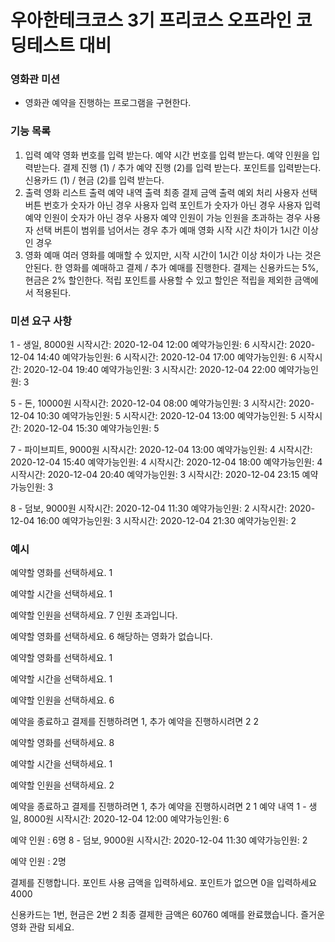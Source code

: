 # 우아한테크코스 3기 프리코스 오프라인 코딩테스트 대비 
### 영화관 미션
- 영화관 예약을 진행하는 프로그램을 구현한다. 

### 기능 목록
1. 입력
    예약 영화 번호를 입력 받는다.
    예약 시간 번호를 입력 받는다.
    예약 인원을 입력받는다.
    결제 진행 (1) / 추가 예약 진행 (2)를 입력 받는다.
    포인트를 입력받는다.
    신용카드 (1) / 현금 (2)를 입력 받는다.
2. 출력
    영화 리스트 출력 
    예약 내역 출력
    최종 결제 금액 출력
    예외 처리
    사용자 선택 버튼 번호가 숫자가 아닌 경우
    사용자 입력 포인트가 숫자가 아닌 경우
    사용자 입력 예약 인원이 숫자가 아닌 경우
    사용자 예약 인원이 가능 인원을 초과하는 경우
    사용자 선택 버튼이 범위를 넘어서는 경우
    추가 예매 영화 시작 시간 차이가 1시간 이상인 경우
3. 영화 예매
    여러 영화를 예매할 수 있지만, 시작 시간이 1시간 이상 차이가 나는 것은 안된다.
    한 영화를 예매하고 결제 / 추가 예매를 진행한다.
    결제는 신용카드는 5%, 현금은 2% 할인한다.
    적립 포인트를 사용할 수 있고 할인은 적립을 제외한 금액에서 적용된다.

### 미션 요구 사항

1 - 생일, 8000원 시작시간: 2020-12-04 12:00 예약가능인원: 6 시작시간: 2020-12-04 14:40 예약가능인원: 6 시작시간: 2020-12-04 17:00 예약가능인원: 6 시작시간: 2020-12-04 19:40 예약가능인원: 3 시작시간: 2020-12-04 22:00 예약가능인원: 3

5 - 돈, 10000원 시작시간: 2020-12-04 08:00 예약가능인원: 3 시작시간: 2020-12-04 10:30 예약가능인원: 5 시작시간: 2020-12-04 13:00 예약가능인원: 5 시작시간: 2020-12-04 15:30 예약가능인원: 5

7 - 파이브피트, 9000원 시작시간: 2020-12-04 13:00 예약가능인원: 4 시작시간: 2020-12-04 15:40 예약가능인원: 4 시작시간: 2020-12-04 18:00 예약가능인원: 4 시작시간: 2020-12-04 20:40 예약가능인원: 3 시작시간: 2020-12-04 23:15 예약가능인원: 3

8 - 덤보, 9000원 시작시간: 2020-12-04 11:30 예약가능인원: 2 시작시간: 2020-12-04 16:00 예약가능인원: 3 시작시간: 2020-12-04 21:30 예약가능인원: 2

### 예시

예약할 영화를 선택하세요.
1

예약할 시간을 선택하세요.
1

예약할 인원을 선택하세요.
7 인원 초과입니다.

예약할 영화를 선택하세요.
6 해당하는 영화가 없습니다.

예약할 영화를 선택하세요.
1

예약할 시간을 선택하세요.
1

예약할 인원을 선택하세요.
6

예약을 종료하고 결제를 진행하려면 1, 추가 예약을 진행하시려면 2
2

예약할 영화를 선택하세요.
8

예약할 시간을 선택하세요.
1

예약할 인원을 선택하세요.
2

예약을 종료하고 결제를 진행하려면 1, 추가 예약을 진행하시려면 2
1 예약 내역 1 - 생일, 8000원 시작시간: 2020-12-04 12:00 예약가능인원: 6

예약 인원 : 6명 8 - 덤보, 9000원 시작시간: 2020-12-04 11:30 예약가능인원: 2

예약 인원 : 2명

결제를 진행합니다.
포인트 사용 금액을 입력하세요. 포인트가 없으면 0을 입력하세요
4000

신용카드는 1번, 현금은 2번
2 최종 결제한 금액은 60760 예매를 완료했습니다. 즐거운 영화 관람 되세요.
